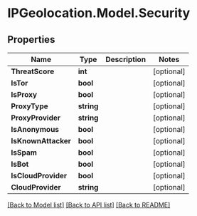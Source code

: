 # IPGeolocation.Model.Security

## Properties

Name | Type | Description | Notes
------------ | ------------- | ------------- | -------------
**ThreatScore** | **int** |  | [optional] 
**IsTor** | **bool** |  | [optional] 
**IsProxy** | **bool** |  | [optional] 
**ProxyType** | **string** |  | [optional] 
**ProxyProvider** | **string** |  | [optional] 
**IsAnonymous** | **bool** |  | [optional] 
**IsKnownAttacker** | **bool** |  | [optional] 
**IsSpam** | **bool** |  | [optional] 
**IsBot** | **bool** |  | [optional] 
**IsCloudProvider** | **bool** |  | [optional] 
**CloudProvider** | **string** |  | [optional] 

[[Back to Model list]](../../README.md#documentation-for-models) [[Back to API list]](../../README.md#documentation-for-api-endpoints) [[Back to README]](../../README.md)

